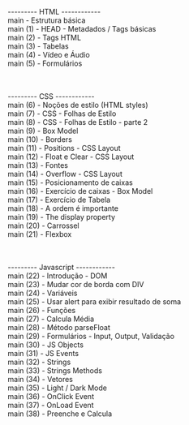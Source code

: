 --------- HTML ------------<br>
main - Estrutura básica <br>
main (1) - HEAD - Metadados / Tags básicas <br>
main (2) - Tags HTML <br>
main (3) - Tabelas <br>
main (4) - Vídeo e Áudio <br>
main (5) - Formulários <br>

<br><br>
--------- CSS ------------<br>
main (6) - Noções de estilo (HTML styles) <br>
main (7) - CSS - Folhas de Estilo <br>
main (8) - CSS - Folhas de Estilo - parte 2 <br>
main (9) - Box Model <br> 
main (10) - Borders <br>
main (11) - Positions - CSS Layout <br>
main (12) - Float e Clear - CSS Layout <br>
main (13) - Fontes <br>
main (14) - Overflow - CSS Layout <br>
main (15) - Posicionamento de caixas <br> 
main (16) - Exercício de caixas - Box Model <br>
main (17) - Exercício de Tabela <br>
main (18) - A ordem é importante <br>
main (19) - The display property <br>
main (20) - Carrossel <br>
main (21) - Flexbox <br>

<br><br>
--------- Javascript ------------<br>
main (22) - Introdução - DOM <br>
main (23) - Mudar cor de borda com DIV <br>
main (24) - Variáveis <br>
main (25) - Usar alert para exibir resultado de soma <br>
main (26) - Funções <br>
main (27) - Calcula Média <br>
main (28) - Método parseFloat <br>
main (29) - Formulários - Input, Output, Validação <br>
main (30) - JS Objects <br>
main (31) - JS Events <br>
main (32) - Strings <br>
main (33) - Strings Methods <br>
main (34) - Vetores <br>
main (35) - Light / Dark Mode <br>
main (36) - OnClick Event <br>
main (37) - OnLoad Event <br> 
main (38) - Preenche e Calcula
